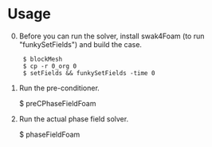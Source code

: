 Usage
=====

0) Before you can run the solver, install swak4Foam (to run "funkySetFields") and build the case.

        $ blockMesh
        $ cp -r 0_org 0
        $ setFields && funkySetFields -time 0
    
1) Run the pre-conditioner.

	$ preCPhaseFieldFoam

2) Run the actual phase field solver.

	$ phaseFieldFoam
